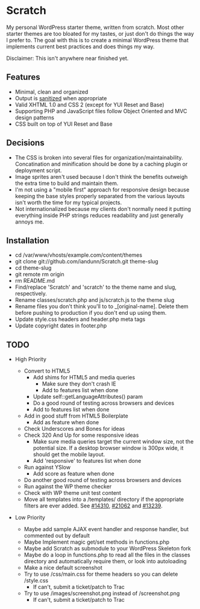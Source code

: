 # Scratch

My personal WordPress starter theme, written from scratch. Most other starter themes are too bloated for my tastes, or just don't do things the way I prefer to. The goal with this is to create a minimal WordPress theme that implements current best practices and does things my way. 

Disclaimer: This isn't anywhere near finished yet.


## Features

* Minimal, clean and organized
* Output is [sanitized](http://codex.wordpress.org/Data_Validation) when appropriate
* Valid XHTML 1.0 and CSS 2 (except for YUI Reset and Base)
* Supporting PHP and JavaScript files follow Object Oriented and MVC design patterns
* CSS built on top of YUI Reset and Base


## Decisions

* The CSS is broken into several files for organization/maintainability. Concatination and minification should be done by a caching plugin or deployment script.
* Image sprites aren't used because I don't think the benefits outweigh the extra time to build and maintain them.
* I'm not using a "mobile first" approach for responsive design because keeping the base styles properly separated from the various layouts isn't worth the time for my typical projects.
* Not internationalized because my clients don't normally need it putting everything inside PHP strings reduces readability and just generally annoys me.


## Installation

* cd /var/www/vhosts/example.com/content/themes
* git clone git://github.com/iandunn/Scratch.git theme-slug
* cd theme-slug
* git remote rm origin
* rm README.md
* Find/replace 'Scratch' and 'scratch' to the theme name and slug, respectively.
* Rename classes/scratch.php and js/scratch.js to the theme slug
* Rename files you don't think you'll to to _[original-name]. Delete them before pushing to production if you don't end up using them.
* Update style.css headers and header.php meta tags
* Update copyright dates in footer.php


## TODO

* High Priority
	* Convert to HTML5
		* Add shims for HTML5 and media queries
			* Make sure they don't crash IE
			* Add to features list when done
		* Update self::getLanguageAttributes() param
		* Do a good round of testing across browsers and devices
		* Add to features list when done
	* Add in good stuff from HTML5 Boilerplate
		* Add as feature when done
	* Check Underscores and Bones for ideas
	* Check 320 And Up for some responsive ideas
		* Make sure media queries target the current window size, not the potential size. If a desktop browser window is 300px wide, it should get the mobile layout.
		* Add 'responsive' to features list when done 
	* Run against YSlow
		* Add score as feature when done
	* Do another good round of testing across browsers and devices
	* Run against the WP theme checker
	* Check with WP theme unit test content
	* Move all templates into a /templates/ directory if the appropriate filters are ever added. See [#14310](http://core.trac.wordpress.org/ticket/14310), [#21062](http://core.trac.wordpress.org/ticket/21062) and [#13239](http://core.trac.wordpress.org/ticket/13239).

* Low Priority
	* Maybe add sample AJAX event handler and response handler, but commented out by default
	* Maybe Implement magic get/set methods in functions.php
	* Maybe add Scratch as submodule to your WordPress Skeleton fork
	* Maybe do a loop in functions.php to read all the files in the classes directory and automatically require them, or look into autoloading
	* Make a nice default screenshot	
	* Try to use /css/main.css for theme headers so you can delete /style.css
		* If can't, submit a ticket/patch to Trac
	* Try to use /images/screenshot.png instead of /screenshot.png
		* If can't, submit a ticket/patch to Trac